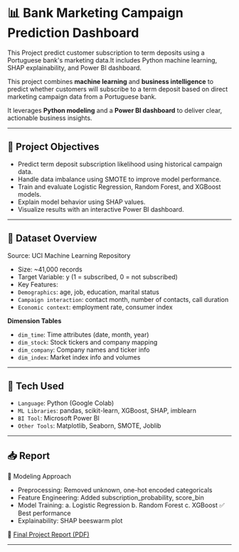 # 📊 Bank Marketing Campaign Prediction Dashboard

This Project predict customer subscription to term deposits using a Portuguese bank's marketing data.It includes Python machine learning, SHAP explainability, and Power BI dashboard.

This project combines **machine learning** and **business intelligence** to predict whether customers will subscribe to a term deposit based on direct marketing campaign data from a Portuguese bank. 

It leverages **Python modeling** and a **Power BI dashboard** to deliver clear, actionable business insights.

---

## 🚀 Project Objectives

- Predict term deposit subscription likelihood using historical campaign data.
- Handle data imbalance using SMOTE to improve model performance.
- Train and evaluate Logistic Regression, Random Forest, and XGBoost models.
- Explain model behavior using SHAP values.
- Visualize results with an interactive Power BI dashboard.

---

## 🧱 Dataset Overview

Source: UCI Machine Learning Repository
- Size: ~41,000 records
- Target Variable: y (1 = subscribed, 0 = not subscribed)
- Key Features:
- `Demographics`: age, job, education, marital status
- `Campaign interaction`: contact month, number of contacts, call duration
- `Economic context`: employment rate, consumer index

**Dimension Tables**  
- `dim_time`: Time attributes (date, month, year)  
- `dim_stock`: Stock tickers and company mapping  
- `dim_company`: Company names and ticker info  
- `dim_index`: Market index info and volumes  

---

## 🧠 Tech Used
- `Language`: Python (Google Colab)
- `ML Libraries`: pandas, scikit-learn, XGBoost, SHAP, imblearn
- `BI Tool`: Microsoft Power BI
- `Other Tools`: Matplotlib, Seaborn, SMOTE, Joblib

---

## 📥 Report

🧠 Modeling Approach
- Preprocessing: Removed unknown, one-hot encoded categoricals
- Feature Engineering: Added subscription_probability, score_bin
- Model Training:
a. Logistic Regression
b. Random Forest
c. XGBoost ✅ Best performance
- Explainability: SHAP beeswarm plot

🔗 [Final Project Report (PDF)](report/Report.pdf)

---
















